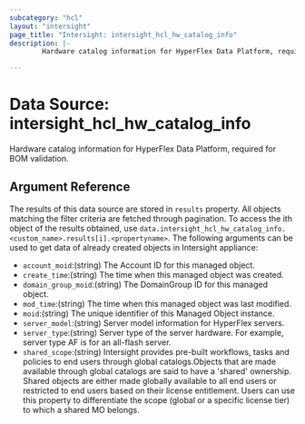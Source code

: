 ```yaml
---
subcategory: "hcl"
layout: "intersight"
page_title: "Intersight: intersight_hcl_hw_catalog_info"
description: |-
        Hardware catalog information for HyperFlex Data Platform, required for BOM validation.

---
```


# Data Source: intersight_hcl_hw_catalog_info
Hardware catalog information for HyperFlex Data Platform, required for BOM validation.
## Argument Reference
The results of this data source are stored in `results` property.
All objects matching the filter criteria are fetched through pagination.
To access the ith object of the results obtained, use `data.intersight_hcl_hw_catalog_info.<custom_name>.results[i].<propertyname>`.
The following arguments can be used to get data of already created objects in Intersight appliance:
* `account_moid`:(string) The Account ID for this managed object. 
* `create_time`:(string) The time when this managed object was created. 
* `domain_group_moid`:(string) The DomainGroup ID for this managed object. 
* `mod_time`:(string) The time when this managed object was last modified. 
* `moid`:(string) The unique identifier of this Managed Object instance. 
* `server_model`:(string) Server model information for HyperFlex servers. 
* `server_type`:(string) Server type of the server hardware. For example, server type AF is for an all-flash server. 
* `shared_scope`:(string) Intersight provides pre-built workflows, tasks and policies to end users through global catalogs.Objects that are made available through global catalogs are said to have a 'shared' ownership. Shared objects are either made globally available to all end users or restricted to end users based on their license entitlement. Users can use this property to differentiate the scope (global or a specific license tier) to which a shared MO belongs. 
 
